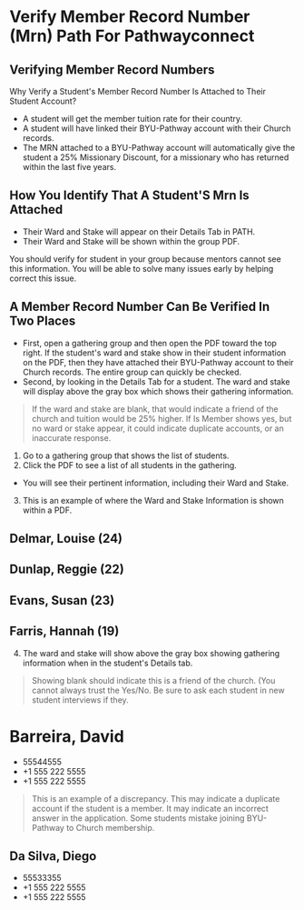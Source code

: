 # Verify Member Record Number (Mrn) Path For Pathwayconnect

## Verifying Member Record Numbers

Why Verify a Student's Member Record Number Is Attached to Their Student Account?

- A student will get the member tuition rate for their country.
- A student will have linked their BYU-Pathway account with their Church records.
- The MRN attached to a BYU-Pathway account will automatically give the student a 25% Missionary Discount, for a missionary who has returned within the last five years.

## How You Identify That A Student'S Mrn Is Attached

- Their Ward and Stake will appear on their Details Tab in PATH.
- Their Ward and Stake will be shown within the group PDF.

You should verify for student in your group because mentors cannot see this information. You will be able to solve many issues early by helping correct this issue.

## A Member Record Number Can Be Verified In Two Places

- First, open a gathering group and then open the PDF toward the top right. If the student's ward and stake show in their student information on the PDF, then they have attached their BYU-Pathway account to their Church records. The entire group can quickly be checked.
- Second, by looking in the Details Tab for a student. The ward and stake will display above the gray box which shows their gathering information.

> If the ward and stake are blank, that would indicate a friend of the church and tuition would be 25% higher. If Is Member shows yes, but no ward or stake appear, it could indicate duplicate accounts, or an inaccurate response.

1. Go to a gathering group that shows the list of students.
2. Click the PDF to see a list of all students in the gathering.
- You will see their pertinent information, including their Ward and Stake.
3. This is an example of where the Ward and Stake Information is shown within a PDF.

## Delmar, Louise (24)

## Dunlap, Reggie (22)

## Evans, Susan (23)

## Farris, Hannah (19)

4. The ward and stake will show above the gray box showing gathering information when in the student's Details tab.

> Showing blank should indicate this is a friend of the church. (You cannot always trust the Yes/No. Be sure to ask each student in new student interviews if they.

# Barreira, David

- 55544555
- +1 555 222 5555
- +1 555 222 5555

> This is an example of a discrepancy. This may indicate a duplicate account if the student is a member. It may indicate an incorrect answer in the application. Some students mistake joining BYU-Pathway to Church membership.

## Da Silva, Diego

- 55533355
- +1 555 222 5555
- +1 555 222 5555

